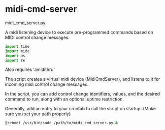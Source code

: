 # midi-cmd-server

midi_cmd_server.py

A midi listening device to execute pre-programmed commands based on MIDI control change messages.

```python
import time
import mido
import os
import re
```

Also requires 'amidithru'

The script creates a virtual midi device (MidiCmdServer), and listens to it for incoming midi control change messages.

In the script, you can add control change identifiers, values, and the desired command to run, along with an optional uptime restriction.

Generally, add an entry to your crontab to call the script on startup:
(Make sure you set your path properly)

```bash
@reboot /usr/bin/sudo /path/to/midi_cmd_server.py &
```
